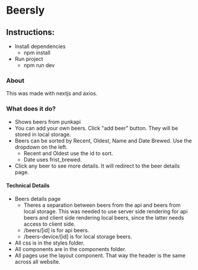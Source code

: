 # Beersly

## Instructions:
- Install dependencies
    - npm install
- Run project
    - npm run dev 

### About

This was made with nextjs and axios.

### What does it do?
- Shows beers from punkapi
- You can add your own beers. Click "add beer" button. They will be stored in local storage.
- Beers can be sorted by Recent, Oldest, Name and Date Brewed. Use the dropdown on the left.
    - Recent and Oldest use the id to sort.
    - Date uses frist_brewed.
- Click any beer to see more details. It will redirect to the beer details page.

#### Technical Details
- Beers details page
    - Theres a separation between beers from the api and beers from local storage. This was needed to use server side rendering for api beers and client side rendering local beers, since the latter needs access to client side.
    - /beers/[id] is for api beers.
    - /beers-device/[id] is for local storage beers.
- All css is in the styles folder.
- All components are in the components folder. 
- All pages use the layout component. That way the header is the same across all website.
